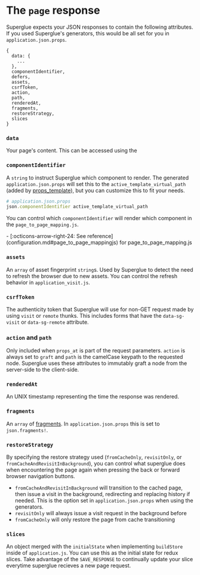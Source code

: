 # The `page` response

Superglue expects your JSON responses to contain the following attributes. If you
used Superglue's generators, this would be all set for you in
`application.json.props`.

```
{
  data: {
    ...
  },
  componentIdentifier,
  defers,
  assets,
  csrfToken,
  action,
  path,
  renderedAt,
  fragments,
  restoreStrategy,
  slices
}
```

### `data`
Your page's content. This can be accessed using the 

### `componentIdentifier`
A `string` to instruct Superglue which component to render. The generated
`application.json.props` will set this to the `active_template_virtual_path`
(added by [props_template]), but you can customize this to fit your needs.

```ruby
# application.json.props
json.componentIdentifier active_template_virtual_path
```

You can control which `componentIdentifier` will render which component in the
`page_to_page_mapping.js`.

<div class="grid cards" markdown>
  -  [:octicons-arrow-right-24: See reference](configuration.md#page_to_page_mappingjs)
  for page_to_page_mapping.js
</div>


### `assets`
An `array` of asset fingerprint `string`s. Used by Superglue to detect the need to
refresh the browser due to new assets. You can control the refresh behavior in
`application_visit.js`.

### `csrfToken`
The authenticity token that Superglue will use for non-GET request made by using
`visit` or `remote` thunks. This includes forms that have the `data-sg-visit`
or `data-sg-remote` attribute.

### `action` and `path`
Only included when `props_at` is part of the request parameters. `action` is always
set to `graft` and `path` is the camelCase keypath to the requested node.
Superglue uses these attributes to immutably graft a node from the server-side to
the client-side.

### `renderedAt`
An UNIX timestamp representing the time the response was rendered.

### `fragments`
An `array` of [fragments](./cross-cutting-concerns.md#advanced-functionality). In
`application.json.props` this is set to `json.fragments!`.

### `restoreStrategy`
By specifying the restore strategy used (`fromCacheOnly`, `revisitOnly`, or
`fromCacheAndRevisitInBackground`), you can control what superglue does when
encountering the page again when pressing the back or forward browser navigation
buttons.

  - `fromCacheAndRevisitInBackground` will transition to the cached page, then
  issue a visit in the background, redirecting and replacing history if needed.
  This is the option set in `application.json.props` when using the generators.
  - `revisitOnly` will always issue a visit request in the background before
  - `fromCacheOnly` will only restore the page from cache
  transitioning

### `slices`
An object merged with the `initialState` when implementing `buildStore` inside
of `application.js`. You can use this as the initial state for redux slices.
Take advantage of the `SAVE_RESPONSE` to continually update your slice everytime
superglue recieves a new page request.

[props_template]: https://github.com/thoughtbot/props_template

